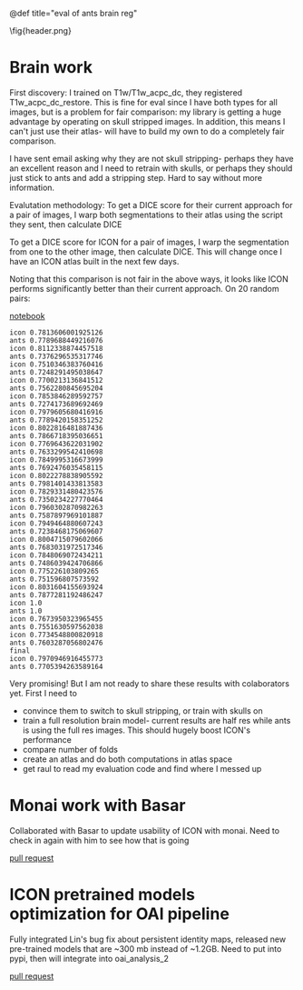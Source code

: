 @def title="eval of ants brain reg"

\fig{header.png}

# Brain work


First discovery: I trained on T1w/T1w\_acpc\_dc, they registered T1w\_acpc\_dc\_restore. This is fine for eval since I have both types for all images, but is a problem for fair comparison: my library is getting a huge advantage by operating on skull stripped images. In addition, this means I can't just use their atlas- will have to build my own to do a completely fair comparison.

I have sent email asking why they are not skull stripping- perhaps they have an excellent reason and I need to retrain with skulls, or perhaps they should just stick to ants and add a stripping step. Hard to say without more information.

Evalutation methodology: To get a DICE score for their current approach for a pair of images, I warp both segmentations to their atlas using the script they sent, then calculate DICE

To get a DICE score for ICON for a pair of images, I warp the segmentation from one to the other image, then calculate DICE. This will change once I have an ICON atlas built in the next few days.

Noting that this comparison is not fair in the above ways, it looks like ICON performs significantly better than their current approach. On 20 random pairs:

[notebook](https://github.com/uncbiag/ICON/blob/a91913935b6b2f1e450526d200b9a806ea3d3bcd/notebooks/brain_ants_comparison.ipynb)

```
icon 0.7813606001925126
ants 0.7789688449216076
icon 0.8112338874457518
ants 0.7376296535317746
icon 0.7510346383760416
ants 0.7248291495038647
icon 0.7700213136841512
ants 0.7562280845695204
icon 0.7853846289592757
ants 0.7274173689692469
icon 0.7979605680416916
ants 0.7789420158351252
icon 0.8022816481887436
ants 0.7866718395036651
icon 0.7769643622031902
ants 0.7633299542410698
icon 0.7849995316673999
ants 0.7692476035458115
icon 0.8022278838905592
ants 0.7981401433813583
icon 0.7829331480423576
ants 0.7350234227770464
icon 0.7960302870982263
ants 0.7587897969101887
icon 0.7949464880607243
ants 0.7238468175069607
icon 0.8004715079602066
ants 0.7683031972517346
icon 0.7848069072434211
ants 0.7486039424706866
icon 0.775226103809265
ants 0.751596807573592
icon 0.8031604155693924
ants 0.7877281192486247
icon 1.0
ants 1.0
icon 0.7673950323965455
ants 0.7551630597562038
icon 0.7734548800820918
ants 0.7603287056802476
final
icon 0.7970946916455773
ants 0.7705394263589164
```

Very promising! But I am not ready to share these results with colaborators yet. First I need to 

- convince them to switch to skull stripping, or train with skulls on
- train a full resolution brain model- current results are half res while ants is using the full res images. This should hugely boost ICON's performance
- compare number of folds
- create an atlas and do both computations in atlas space
- get raul to read my evaluation code and find where I messed up

# Monai work with Basar

Collaborated with Basar to update usability of ICON with monai. Need to check in again with him to see how that is going

[pull request](https://github.com/uncbiag/ICON/pull/45/files)

# ICON pretrained models optimization for OAI pipeline

Fully integrated Lin's bug fix about persistent identity maps, released new pre-trained models that are ~300 mb instead of ~1.2GB. Need to put into pypi, then will integrate into oai\_analysis\_2

[pull request](https://github.com/uncbiag/ICON/pull/44)
